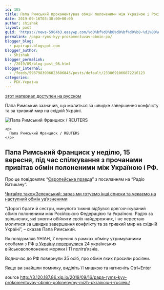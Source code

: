 ```yaml
---
id: 105
title: Папа Римський прокоментував обмін полоненими між Україною і Росією
date: 2019-09-16T03:38:00+00:00
author: shishak
layout: post
guid: 'https://news-5964b3.easywp.com/%d0%bf%d0%b0%d0%bf%d0%b0-%d1%80%d0%b8%d0%bc%d1%81%d1%8c%d0%ba%d0%b8%d0%b9-%d0%bf%d1%80%d0%be%d0%ba%d0%be%d0%bc%d0%b5%d0%bd%d1%82%d1%83%d0%b2%d0%b0%d0%b2-%d0%be%d0%b1%d0%bc%d1%96%d0%bd-%d0%bf%d0%be/'
permalink: /papa-ryms-kyy-prokomentuvav-obmin-po/
blogger_blog:
  - papirapi.blogspot.com
blogger_author:
  - Shishak
blogger_permalink:
  - /2019/09/blog-post_98.html
blogger_internal:
  - /feeds/5937983906023606845/posts/default/2338691066872210123
categories:
  - РБК-Україна
---
```

<a href="https://www.unian.net/society/10686354-papa-rimskiy-prokommentiroval-obmen-plennymi-mezhdu-ukrainoy-i-rossiey.html" rel="alternate">этот материал доступен на русском</a>

Папа Римський зазначив, що молиться за швидке завершення конфлікту та за тривкий мир на східній Україні.

<div>
  <div>
    <img alt="Папа Римський Франциск / REUTERS" src="https://images.unian.net/photos/2019_09/1568583026-6107.JPG?0.35937858000672085" title="Папа Римський Франциск / REUTERS" /></p> 
    
    <p>
      Папа Римський Франциск / REUTERS
    </p>
  </div>
  
  <h2>
    Папа Римський Франциск у неділю, 15 вересня, під час спілкування з прочанами привітав обмін полоненими між Україною і РФ.
  </h2>
  
  <p>
    Про це повідомляє “<a href="https://www.eurointegration.com.ua/news/2019/09/15/7100770/" target="_blank" rel="noopener noreferrer">Європейська правда</a>” з посиланням на “Радіо Ватикану”.
  </p>
  
  <p>
    <a target="_blank" data-src="https://images.unian.net/photos/2019_08/thumb_files/205_205_1567074350-6232.jpg" href="https://www.unian.ua/politics/10684185-zelenskiy-zaraz-mi-gotuyemo-inshi-spiski-ta-chekayemo-na-nastupniy-obmin-uv-yaznenimi.html?utm_source=unian&utm_medium=related_news&utm_campaign=related_news_in_post" rel="noopener noreferrer"><span>Читайте також</span><span>Зеленський: зараз ми готуємо інші списки та чекаємо на наступний обмін ув’язненими</span></a>
  </p>
  
  <p>
    “Дорогі брати й сестри, минулого тижня відбувся довгоочікуваний обмін полоненими між Російською Федерацією та Україною. Радію за звільнених, які змогли обійняти своїх найдорожчих, і не перестаю молитися за швидке завершення конфлікту та за тривкий мир на східній Україні”, – сказав Папа Римський.
  </p>
  
  <p>
    Як повідомляв УНІАН, 7 вересня в рамках обміну утримуваними особами з РФ <a href="https://www.unian.ua/politics/10676919-ukrajinski-moryaki-ta-politv-yazni-stupili-na-ridnu-zemlyu-foto-video.html" target="_blank" rel="noopener noreferrer">в Україну повернулися</a> 24 українських військовополонених моряки і 11 політв’язнів.
  </p>
  
  <p>
    Водночас до РФ повернули 35 осіб, про обмін яких просили росіяни.
  </p>
</div>

Якщо ви знайшли помилку, видiлiть її мишкою та натисніть Ctrl+Enter

source <http://3.120.187.86.xip.io/2019/09/16/papa-ryms-kyy-prokomentuvav-obmin-polonenymy-mizh-ukrainoiu-i-rosiieiu/>